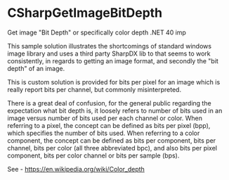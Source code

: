 # CSharpGetImageBitDepth
Get image "Bit Depth" or specifically color depth .NET 40 imp

This sample solution illustrates the shortcomings of standard windows image library
and uses a third party SharpDX lib to that seems to work consistently, in regards to getting an
image format, and secondly the "bit depth" of an image. 

This is custom solution is provided for bits per pixel for an image which is really report bits per channel, but commonly misinterpreted.

There is a great deal of confusion, for the general public regarding the expectation what bit depth is,
it loosely refers to number of bits used in an image versus number of bits used per each channel or color.
When referring to a pixel, the concept can be defined as bits per pixel (bpp),
which specifies the number of bits used. When referring to a color component, 
the concept can be defined as bits per component, bits per channel, bits per color 
(all three abbreviated bpc), and also bits per pixel component, bits per color channel 
or bits per sample (bps).

See - https://en.wikipedia.org/wiki/Color_depth 

